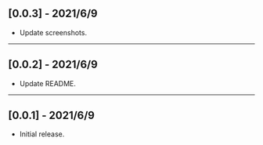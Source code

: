 ## [0.0.3] - 2021/6/9

* Update screenshots.

---

## [0.0.2] - 2021/6/9

* Update README.

---

## [0.0.1] - 2021/6/9

* Initial release.
